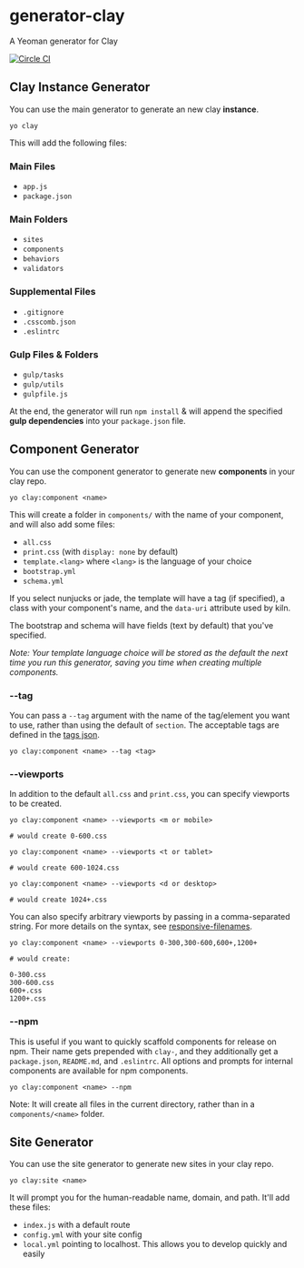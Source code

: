 # generator-clay
A Yeoman generator for Clay

[![Circle CI](https://circleci.com/gh/nymag/generator-clay.svg?style=svg&circle-token=a4c35eb0cccf099844c822d0ac36e8495bd2d1d5)](https://circleci.com/gh/nymag/generator-clay)

## Clay Instance Generator
You can use the main generator to generate an new clay **instance**.

```
yo clay
```

This will add the following files:

### Main Files
* `app.js`
* `package.json`

### Main Folders
* `sites`
* `components`
* `behaviors`
* `validators`

### Supplemental Files
* `.gitignore`
* `.csscomb.json`
* `.eslintrc`

### Gulp Files & Folders
* `gulp/tasks`
* `gulp/utils`
* `gulpfile.js`

At the end, the generator will run `npm install` & will append the specified **gulp dependencies** into your `package.json` file.

## Component Generator

You can use the component generator to generate new **components** in your clay repo.

```
yo clay:component <name>
```

This will create a folder in `components/` with the name of your component, and will also add some files:

* `all.css`
* `print.css` (with `display: none` by default)
* `template.<lang>` where `<lang>` is the language of your choice
* `bootstrap.yml`
* `schema.yml`

If you select nunjucks or jade, the template will have a tag (if specified), a class with your component's name, and the `data-uri` attribute used by kiln.

The bootstrap and schema will have fields (text by default) that you've specified.

_Note: Your template language choice will be stored as the default the next time you run this generator, saving you time when creating multiple components._

### --tag

You can pass a `--tag` argument with the name of the tag/element you want to use, rather than using the default of `section`. The acceptable tags are defined in the [tags json](https://github.com/nymag/generator-clay/blob/master/generators/component/tags.json).

```
yo clay:component <name> --tag <tag>
```

### --viewports

In addition to the default `all.css` and `print.css`, you can specify viewports to be created.

```
yo clay:component <name> --viewports <m or mobile>

# would create 0-600.css

yo clay:component <name> --viewports <t or tablet>

# would create 600-1024.css

yo clay:component <name> --viewports <d or desktop>

# would create 1024+.css
```

You can also specify arbitrary viewports by passing in a comma-separated string. For more details on the syntax, see [responsive-filenames](https://github.com/nymag/responsive-filenames#responsive-filenames).

```
yo clay:component <name> --viewports 0-300,300-600,600+,1200+

# would create:

0-300.css
300-600.css
600+.css
1200+.css
```

### --npm

This is useful if you want to quickly scaffold components for release on npm. Their name gets prepended with `clay-`, and they additionally get a `package.json`, `README.md`, and `.eslintrc`. All options and prompts for internal components are available for npm components.

```
yo clay:component <name> --npm
```

Note: It will create all files in the current directory, rather than in a `components/<name>` folder.

## Site Generator

You can use the site generator to generate new sites in your clay repo.

```
yo clay:site <name>
```

It will prompt you for the human-readable name, domain, and path. It'll add these files:

* `index.js` with a default route
* `config.yml` with your site config
* `local.yml` pointing to localhost. This allows you to develop quickly and easily
